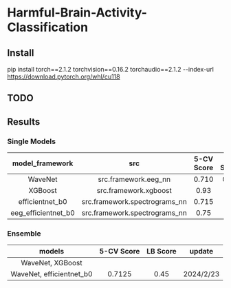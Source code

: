 # Harmful-Brain-Activity-Classification

## Install

pip install torch==2.1.2 torchvision==0.16.2 torchaudio==2.1.2 --index-url https://download.pytorch.org/whl/cu118

## TODO

## Results

### Single Models

|   model_framework   |              src              | 5-CV Score | LB Score |  update   |
|:-------------------:|:-----------------------------:|:----------:|:--------:|:---------:|
|       WaveNet       |     src.framework.eeg_nn      |   0.710    |   0.58   | 2024/2/15 |
|       XGBoost       |     src.framework.xgboost     |    0.93    |          | 2024/3/2  |
|   efficientnet_b0   | src.framework.spectrograms_nn |   0.715    |   0.5    | 2024/2/24 |
| eeg_efficientnet_b0 | src.framework.spectrograms_nn |    0.75    |          | 2024/3/3  |

### Ensemble

|          models          | 5-CV Score | LB Score |  update   |
|:------------------------:|:----------:|:--------:|:---------:|
|     WaveNet, XGBoost     |            |          |           |
| WaveNet, efficientnet_b0 |   0.7125   |   0.45   | 2024/2/23 |

